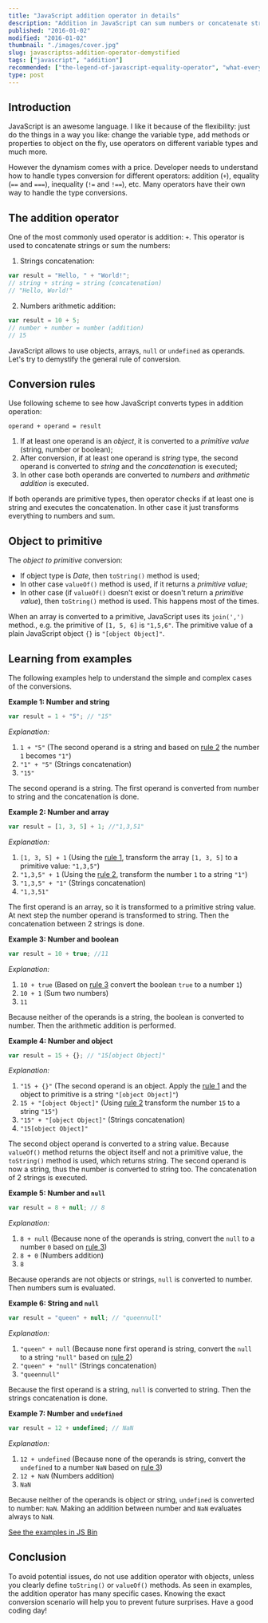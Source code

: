 ```yaml
---
title: "JavaScript addition operator in details"
description: "Addition in JavaScript can sum numbers or concatenate strings. How not to get confused? Study the addition algorithm and follow the examples."
published: "2016-01-02"
modified: "2016-01-02"
thumbnail: "./images/cover.jpg"
slug: javascriptss-addition-operator-demystified
tags: ["javascript", "addition"]
recommended: ["the-legend-of-javascript-equality-operator", "what-every-javascript-developer-should-know-about-unicode"]
type: post
---
```


## Introduction

JavaScript is an awesome language. I like it because of the flexibility: just do the things in a way you like: change the variable type, add methods or properties to object on the fly, use operators on different variable types and much more.  

However the dynamism comes with a price. Developer needs to understand how to handle types conversion for different operators: addition (`+`), equality (`==` and `===`), inequality (`!=` and `!==`), etc. Many operators have their own way to handle the type conversions.

## The addition operator
One of the most commonly used operator is addition: `+`. This operator is used to concatenate strings or sum the numbers:

1)  Strings concatenation:
```javascript
var result = "Hello, " + "World!";
// string + string = string (concatenation)
// "Hello, World!"
```
2) Numbers arithmetic addition:
```javascript
var result = 10 + 5;
// number + number = number (addition)
// 15
```
JavaScript allows to use objects, arrays, `null` or `undefined` as operands. Let's try to demystify the general rule of conversion.

## Conversion rules
Use following scheme to see how JavaScript converts types in addition operation: 
```
operand + operand = result
```

1. <a id="cr-1"></a>If at least one operand is an *object*, it is converted to a *primitive value* (string, number or boolean);
2. <a id="cr-2"></a>After conversion, if at least one operand is *string* type, the second operand is converted to *string* and the *concatenation* is executed;
3. <a id="cr-3"></a>In other case both operands are converted to *numbers* and *arithmetic addition* is executed. 

If both operands are primitive types, then operator checks if at least one is string and executes the concatenation. In other case it just transforms everything to numbers and sum.

## Object to primitive

The *object to primitive* conversion:

*  If object type is *Date*, then `toString()` method is used;
*  In other case `valueOf()` method is used, if it returns a *primitive value*;
*  In other case (if `valueOf()` doesn't exist or doesn't return a *primitive value*), then `toString()` method is used. This happens most of the times.

When an array is converted to a primitive, JavaScript uses its `join(',')` method., e.g. the primitive of `[1, 5, 6]` is `"1,5,6"`. The primitive value of a plain JavaScript object `{}` is `"[object Object]"`.

## Learning from examples
The following examples help to understand the simple and complex cases of the conversions.

**Example 1: Number and string**
```javascript
var result = 1 + "5"; // "15"
```
*Explanation:* 

1.  `1 + "5"` (The second operand is a string and based on [rule 2](#cr-2) the number `1` becomes `"1"`)
2.  `"1" + "5"` (Strings concatenation)
3.  `"15"`

The second operand is a string. The first operand is converted from number to string and the concatenation is done.

**Example 2: Number and array**
```javascript
var result = [1, 3, 5] + 1; //"1,3,51"
```
*Explanation:*

1.  `[1, 3, 5] + 1` (Using the [rule 1](#cr-1), transform the array `[1, 3, 5]` to a primitive value: `"1,3,5"`)
2.  `"1,3,5" + 1` (Using the [rule 2](#cr-2), transform the number `1` to a string `"1"`) 
3.  `"1,3,5" + "1"` (Strings concatenation)
4.  `"1,3,51"`

The first operand is an array, so it is transformed to a primitive string value. At next step the number operand is transformed to string. Then the concatenation between 2 strings is done.

**Example 3: Number and boolean**
```javascript
var result = 10 + true; //11
```
*Explanation:*

1.  `10 + true` (Based on [rule 3](#cr-3) convert the boolean `true` to a number `1`)
2.  `10 + 1` (Sum two numbers)
3.  `11`

Because neither of the operands is a string, the boolean is converted to number. Then the arithmetic addition is performed.

**Example 4: Number and object**
```javascript
var result = 15 + {}; // "15[object Object]"
```
*Explanation:*

1.  `"15 + {}"` (The second operand is an object. Apply the [rule 1](#cr-1) and the object to primitive is a string `"[object Object]"`)
2.  `15 + "[object Object]"` (Using [rule 2](#cr-2) transform the number `15` to a string `"15"`)
3.  `"15" + "[object Object]"` (Strings concatenation)
4.  `"15[object Object]"`

The second object operand is converted to a string value. Because `valueOf()` method returns the object itself and not a primitive value, the `toString()` method is used, which returns string.
The second operand is now a string, thus the number is converted to string too. The concatenation of 2 strings is executed.

**Example 5: Number and `null`**
```javascript
var result = 8 + null; // 8
```
*Explanation:*

1.  `8 + null` (Because none of the operands is string, convert the `null` to a number `0` based on [rule 3](#cr-3))
2.  `8 + 0` (Numbers addition)
3. `8`

Because operands are not objects or strings, `null` is converted to number. Then numbers sum is evaluated.

**Example 6: String and `null`**
```javascript
var result = "queen" + null; // "queennull"
```
*Explanation:*

1.  `"queen" + null` (Because none first operand is string, convert the `null` to a string `"null"` based on [rule 2](#cr-2))
2.  `"queen" + "null"` (Strings concatenation)
3.  `"queennull"`

Because the first operand is a string, `null` is converted to string. Then the strings concatenation is done.

**Example 7: Number and `undefined`**
```javascript
var result = 12 + undefined; // NaN
```
*Explanation:*

1.  `12 + undefined` (Because none of the operands is string, convert the `undefined` to a number `NaN` based on [rule 3](#cr-3))
2.  `12 + NaN` (Numbers addition)
3.  `NaN`

Because neither of the operands is object or string, `undefined` is converted to number: `NaN`. Making an addition between number and `NaN` evaluates always to `NaN`.

[See the examples in JS Bin](http://jsbin.com/fiwemir/2/edit?js,console)

## Conclusion
To avoid potential issues, do not use addition operator with objects, unless you clearly define `toString()` or `valueOf()` methods. 
As seen in examples, the addition operator has many specific cases. Knowing the exact conversion scenario will help you to prevent future surprises.
Have a good coding day!